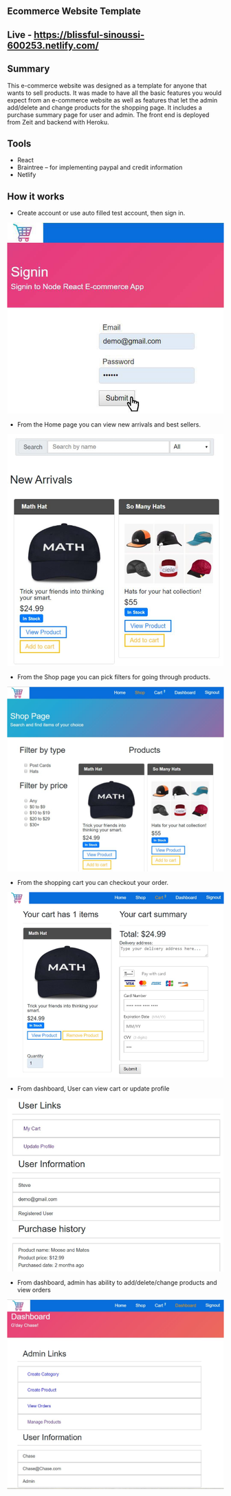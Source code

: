 ## Ecommerce Website Template

## Live - https://blissful-sinoussi-600253.netlify.com/

## Summary 
This e-commerce website was designed as a template for anyone that wants to sell products. 
It was made to have all the basic features you would expect from an e-commerce website as well as features that let the admin add/delete and change products for the shopping page. It includes a purchase summary page for user and admin. The front end is deployed from Zeit and backend with Heroku.  

## Tools
 - React
 - Braintree – for implementing paypal and credit information
 - Netlify
 
## How it works

- Create account or use auto filled test account, then sign in.

![](public/images/1.jpg)
 
 - From the Home page you can view new arrivals and best sellers.
 
![](public/images/2.JPG)
 
 - From the Shop page you can pick filters for going through products.
 
![](public/images/3.JPG)

 - From the shopping cart you can checkout your order. 
 
![](public/images/4.JPG)

 - From dashboard, User can view cart or update profile
 
![](public/images/5.JPG)

 - From dashboard, admin has ability to add/delete/change products and view orders
 
![](public/images/6.JPG)
